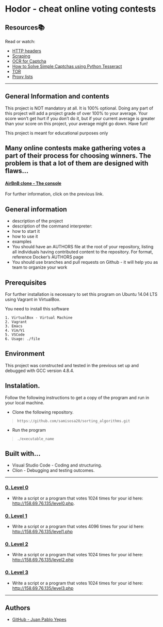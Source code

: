 # Hodor - cheat online voting contests

## Resources:books:
Read or watch:
* [HTTP headers](https://code.tutsplus.com/tutorials/http-headers-for-dummies--net-8039)
* [Scraping](https://docs.python-guide.org/scenarios/scrape/)
* [OCR for Captcha](https://webscraping.com/blog/Solving-CAPTCHA/)
* [How to Solve Simple Captchas using Python Tesseract](https://www.scrapehero.com/how-to-solve-simple-captchas-using-python-tesseract/)
* [TOR](https://www.google.com/search?q=tor)
* [Proxy lists](https://www.google.com/search?q=proxy+lists&sxsrf=ALeKk01-4E6UsS8g1UDs14MdWj8KInjS8g:1593366256852&sec_act=sr)

---
## General Information and contents

This project is NOT mandatory at all. It is 100% optional. Doing any part of this project will add a project grade of over 100% to your average. Your score won’t get hurt if you don’t do it, but if your current average is greater than your score on this project, your average might go down. Have fun!

This project is meant for educational purposes only

Many online contests make gathering votes a part of their process for choosing winners. The problem is that a lot of them are designed with flaws…
---

#### [AirBnB clone - The console](https://intranet.hbtn.io/projects/263)
For further information, click on the previous link.

## General information

* description of the project
* description of the command interpreter:
* how to start it
* how to use it
* examples
* You should have an AUTHORS file at the root of your repository, listing all individuals having contributed content to the repository. For format, reference Docker’s AUTHORS page
* You should use branches and pull requests on Github - it will help you as team to organize your work

## Prerequisites

For further installation is necessary to set this program on Ubuntu 14.04 LTS using Vagrant in VirtualBox.

You need to install this software
```
1. VirtualBox - Virtual Machine
2. Vagrant
3. Emacs
4. Vim/Vi
5. VSCode
6. Usage: ./file
```

## Environment

This project was constructed and tested in the previous set up and debugged with GCC version 4.8.4.


## Instalation.
Follow the following instructions to get a copy of the program and run in your local machine.

- Clone the following repository.
 > `https://github.com/samisosa20/sorting_algorithms.git`

- Run the program
 > `./executable_name`




## Built with...

- Visual Studio Code - Coding and structuring.
- Clion - Debugging and testing outcomes.

---
### [0.  Level 0](./level_0)
* Write a script or a program that votes 1024 times for your id here: http://158.69.76.135/level0.php.

### [0.  Level 1](./level_1)
* Write a script or a program that votes 4096 times for your id here: http://158.69.76.135/level1.php

### [0.  Level 2](./level_2)
* Write a script or a program that votes 1024 times for your id here: http://158.69.76.135/level2.php

### [0.  Level 3](./level_3)
* Write a script or a program that votes 1024 times for your id here: http://158.69.76.135/level3.php


---

##  Authors

- [GitHub - Juan Pablo Yepes](https://github.com/PabloYepes27)
